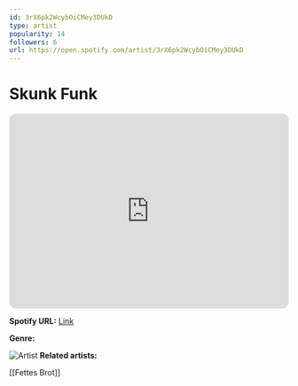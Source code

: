 ```yaml
---
id: 3rX6pk2WcybOiCMey3DUkD
type: artist
popularity: 14
followers: 6
url: https://open.spotify.com/artist/3rX6pk2WcybOiCMey3DUkD
---
```

# Skunk Funk

<iframe style="border-radius:12px" src="https://open.spotify.com/embed/artist/3rX6pk2WcybOiCMey3DUkD" width="100%" height="352" frameBorder="0" allowfullscreen="" allow="autoplay; clipboard-write; encrypted-media; fullscreen; picture-in-picture" loading="lazy"></iframe>

**Spotify URL:** [Link](https://open.spotify.com/artist/3rX6pk2WcybOiCMey3DUkD)

**Genre:** 

![Artist](https://i.scdn.co/image/ab6761610000e5ebaaad83b3cc6131d70606c454)
**Related artists:**

[[Fettes Brot]]
